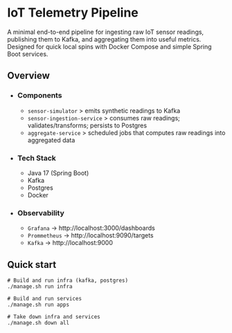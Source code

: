 # IoT Telemetry Pipeline

A minimal end-to-end pipeline for ingesting raw IoT sensor readings, publishing them to Kafka, and aggregating them into useful metrics. Designed for quick local spins with Docker Compose and simple Spring Boot services.

## Overview

* ### Components
  * `sensor-simulator` > emits synthetic readings to Kafka
  * `sensor-ingestion-service` > consumes raw readings; validates/transforms; persists to Postgres
  * `aggregate-service` > scheduled jobs that computes raw readings into aggregated data

* ### Tech Stack
  * Java 17 (Spring Boot)
  * Kafka
  * Postgres
  * Docker

* ### Observability
  * `Grafana` -> http://localhost:3000/dashboards
  * `Prommetheus` -> http://localhost:9090/targets
  * `Kafka` -> http://localhost:9000

## Quick start
```
# Build and run infra (kafka, postgres)
./manage.sh run infra

# Build and run services
./manage.sh run apps

# Take down infra and services
./manage.sh down all
```